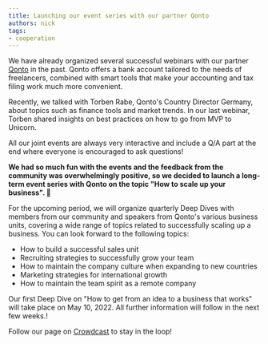 ```yaml
---
title: Launching our event series with our partner Qonto
authors: nick
tags:
- cooperation
---
```


We have already organized several successful webinars with our partner [Qonto](https://qonto.com/) in the past. Qonto offers a bank account tailored to the needs of freelancers, combined with smart tools that make your accounting and tax filing work much more convenient.

Recently, we talked with Torben Rabe, Qonto's Country Director Germany, about topics such as finance tools and market trends. In our last webinar, Torben shared insights on best practices on how to go from MVP to Unicorn.

All our joint events are always very interactive and include a Q/A part at the end where everyone is encouraged to ask questions!

**We had so much fun with the events and the feedback from the community was overwhelmingly positive, so we decided to launch a long-term event series with Qonto on the topic "How to scale up your business". 🙌**  
  
For the upcoming period, we will organize quarterly Deep Dives with members from our community and speakers from Qonto's various business units, covering a wide range of topics related to successfully scaling up a business. You can look forward to the following topics:

- How to build a successful sales unit
- Recruiting strategies to successfully grow your team
- How to maintain the company culture when expanding to new countries
- Marketing strategies for international growth
- How to maintain the team spirit as a remote company

Our first Deep Dive on "How to get from an idea to a business that works" will take place on May 10, 2022. All further information will follow in the next few weeks.!

Follow our page on [Crowdcast](https://www.crowdcast.io/uplink) to stay in the loop!
